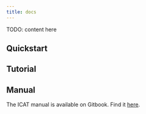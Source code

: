 ```yaml
---
title: docs
---
```


TODO: content here

## Quickstart

## Tutorial

## Manual
The ICAT manual is available on Gitbook. Find it [here](https://stuartpullinger.gitbooks.io/the-icat-manual/).
